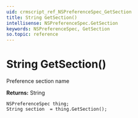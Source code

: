```yaml
---
uid: crmscript_ref_NSPreferenceSpec_GetSection
title: String GetSection()
intellisense: NSPreferenceSpec.GetSection
keywords: NSPreferenceSpec, GetSection
so.topic: reference
---
```


# String GetSection()

Preference section name

**Returns:** String

```crmscript
NSPreferenceSpec thing;
String section  = thing.GetSection();
```

